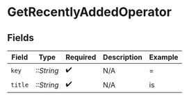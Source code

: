 # GetRecentlyAddedOperator


## Fields

| Field              | Type               | Required           | Description        | Example            |
| ------------------ | ------------------ | ------------------ | ------------------ | ------------------ |
| `key`              | *::String*         | :heavy_check_mark: | N/A                | =                  |
| `title`            | *::String*         | :heavy_check_mark: | N/A                | is                 |